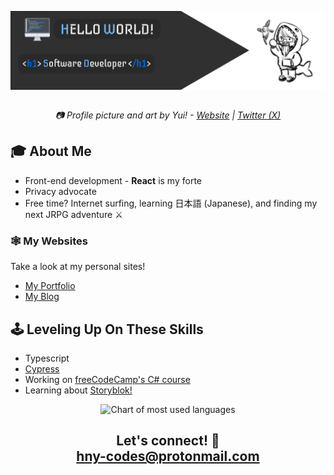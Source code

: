 <img align="center" src="./assets/profile_banner.png" alt="GitHub Profile Banner"><br>

<div align="center"><img src="https://skillicons.dev/icons?i=git,js,html,css,py,react,vite,astro,tailwind,nextjs" alt=""></div>

<div align="center"><em>📷 Profile picture and art by Yui! - <a href="https://yuikumaa.bigcartel.com/" target="_blank">Website</a> | <a href="https://twitter.com/yuikumaa" target="_blank">Twitter (X)</a></em></div>

## 🎓 **About Me**

- Front-end development - **React** is my forte
- Privacy advocate
- Free time? Internet surfing, learning 日本語 (Japanese), and finding my next JRPG adventure ⚔

### 🕸 **My Websites**

Take a look at my personal sites!

- [My Portfolio](https://www.hny-codes.com/)
- [My Blog](https://hny-blogs.vercel.app/)

## 🕹 **Leveling Up On These Skills**

- Typescript
- [Cypress](https://www.cypress.io/)
- Working on [freeCodeCamp's C# course](https://www.freecodecamp.org/learn/foundational-c-sharp-with-microsoft/)
- Learning about [Storyblok!](https://www.storyblok.com/)

<div align="center"><img src="https://github-readme-stats.vercel.app/api/top-langs/?username=hny-codes&layout=donut&langs_count=10&theme=tokyonight" alt="Chart of most used languages"></div>

<h2 align="center"><strong>Let's connect! 💬</strong><br/><a href='mailto:hny-codes@protonmail.com'>hny-codes@protonmail.com</a></h2>
